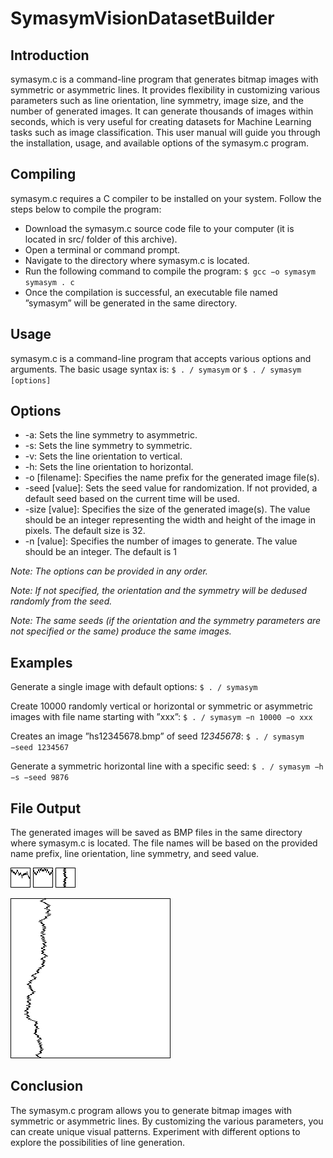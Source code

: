 # SymasymVisionDatasetBuilder

## Introduction
symasym.c is a command-line program that generates bitmap images with symmetric or asymmetric lines. It provides flexibility in customizing various parameters such as line orientation, line symmetry, image size, and the number of
generated images. It can generate thousands of images within seconds, which
is very useful for creating datasets for Machine Learning tasks such as image
classification. This user manual will guide you through the installation, usage,
and available options of the symasym.c program.

## Compiling
symasym.c requires a C compiler to be installed on your system. Follow the
steps below to compile the program:
- Download the symasym.c source code file to your computer (it is located in src/ folder of this archive).
- Open a terminal or command prompt.
- Navigate to the directory where symasym.c is located.
- Run the following command to compile the program:
`$ gcc −o symasym symasym . c`
- Once the compilation is successful, an executable file named ”symasym”
will be generated in the same directory.

## Usage
symasym.c is a command-line program that accepts various options and arguments. The basic usage syntax is: `$ . / symasym`
or `$ . / symasym [options]`

## Options
- -a: Sets the line symmetry to asymmetric.
- -s: Sets the line symmetry to symmetric.
- -v: Sets the line orientation to vertical.
- -h: Sets the line orientation to horizontal.
- -o [filename]: Specifies the name prefix for the generated image file(s).
- -seed [value]: Sets the seed value for randomization. If not provided, a default seed based on the current time will be used.
- -size [value]: Specifies the size of the generated image(s). The value should be an integer representing the width and height of the image in pixels. The default size is 32.
- -n [value]: Specifies the number of images to generate. The value should be an integer. The default is 1

*Note: The options can be provided in any order.*

*Note: If not specified, the orientation and the symmetry will be dedused randomly from the seed.*

*Note: The same seeds (if the orientation and the symmetry parameters are not specified or the same) produce the same images.*

## Examples
Generate a single image with default options:
`$ . / symasym`

Create 10000 randomly vertical or horizontal or symmetric or asymmetric images with file name starting with ”xxx”:
`$ . / symasym −n 10000 −o xxx`

Creates an image ”hs12345678.bmp” of seed *12345678*:
`$ . / symasym −seed 1234567`

Generate a symmetric horizontal line with a specific seed:
`$ . / symasym −h −s −seed 9876`

## File Output
The generated images will be saved as BMP files in the same directory where
symasym.c is located. The file names will be based on the provided name prefix,
line orientation, line symmetry, and seed value.

![Horizontal asymmetric image](https://github.com/Muradmustafayev-03/SymasymVisionDatasetBuilder/blob/main/examples/example_ha1684187644525988.bmp)
![Horizontal symmetric image](https://github.com/Muradmustafayev-03/SymasymVisionDatasetBuilder/blob/main/examples/example_hs1684187644522845.bmp)
![Vertical symmetric image](https://github.com/Muradmustafayev-03/SymasymVisionDatasetBuilder/blob/main/examples/example_vs1684187644519671.bmp)


![Vertical asymmetric image](https://github.com/Muradmustafayev-03/SymasymVisionDatasetBuilder/blob/main/examples/example_va1684187673783142.bmp)

## Conclusion
The symasym.c program allows you to generate bitmap images with symmetric
or asymmetric lines. By customizing the various parameters, you can create
unique visual patterns. Experiment with different options to explore the possibilities of line generation.
